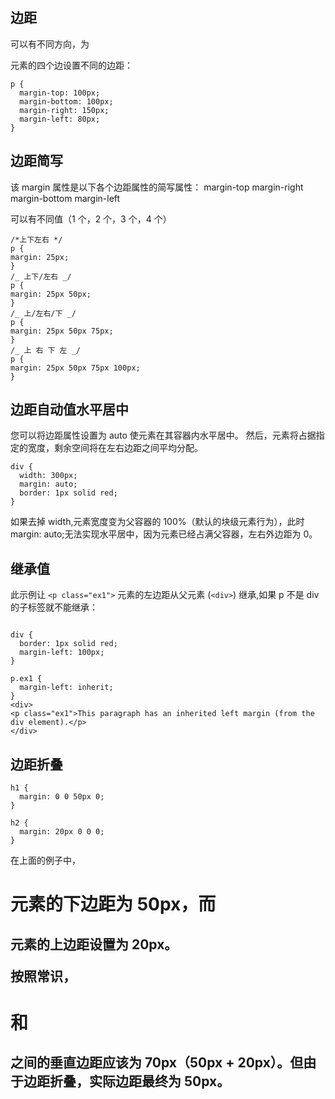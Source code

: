 ## 边距

可以有不同方向，为 <p> 元素的四个边设置不同的边距：

```
p {
  margin-top: 100px;
  margin-bottom: 100px;
  margin-right: 150px;
  margin-left: 80px;
}
```

## 边距简写

该 margin 属性是以下各个边距属性的简写属性：
margin-top
margin-right
margin-bottom
margin-left

可以有不同值（1 个，2 个，3 个，4 个）

```
/*上下左右 */
p {
margin: 25px;
}
/_ 上下/左右 _/
p {
margin: 25px 50px;
}
/_ 上/左右/下 _/
p {
margin: 25px 50px 75px;
}
/_ 上 右 下 左 _/
p {
margin: 25px 50px 75px 100px;
}
```

## 边距自动值水平居中

您可以将边距属性设置为 auto 使元素在其容器内水平居中。
然后，元素将占据指定的宽度，剩余空间将在左右边距之间平均分配。

```
div {
  width: 300px;
  margin: auto;
  border: 1px solid red;
}
```

如果去掉 width,元素宽度变为父容器的 100%（默认的块级元素行为），此时 margin: auto;无法实现水平居中，因为元素已经占满父容器，左右外边距为 0。

## 继承值

此示例让 `<p class="ex1">` 元素的左边距从父元素 (`<div>`) 继承,如果 p 不是 div 的子标签就不能继承：

```

div {
  border: 1px solid red;
  margin-left: 100px;
}

p.ex1 {
  margin-left: inherit;
}
<div>
<p class="ex1">This paragraph has an inherited left margin (from the div element).</p>
</div>
```

## 边距折叠

```
h1 {
  margin: 0 0 50px 0;
}

h2 {
  margin: 20px 0 0 0;
}
```

在上面的例子中，<h1> 元素的下边距为 50px，而 <h2> 元素的上边距设置为 20px。

按照常识， <h1> 和 <h2> 之间的垂直边距应该为 70px（50px + 20px）。但由于边距折叠，实际边距最终为 50px。
